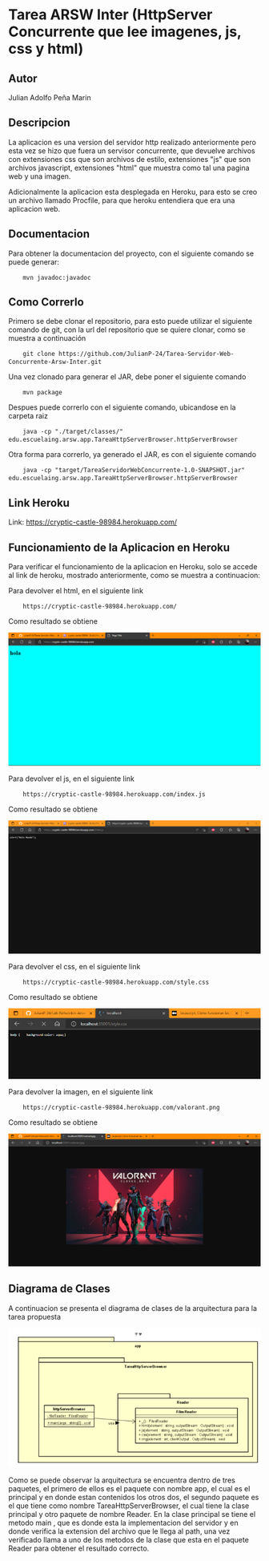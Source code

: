 # Tarea ARSW Inter (HttpServer Concurrente que lee imagenes, js, css y html)

## Autor
Julian Adolfo Peña Marin

## Descripcion
La aplicacion es una version del servidor http realizado anteriormente pero esta vez se hizo que fuera un servisor concurrente, que devuelve archivos con extensiones css que son archivos de estilo, extensiones "js" que son archivos javascript, extensiones "html" que muestra como tal una pagina web y una imagen.

Adicionalmente la aplicacion esta desplegada en Heroku, para esto se creo un archivo llamado Procfile, para que heroku entendiera que era una aplicacion web.

## Documentacion
Para obtener la documentacion del proyecto, con el siguiente comando se puede generar:

```
    mvn javadoc:javadoc
```

## Como Correrlo
Primero se debe clonar el repositorio, para esto puede utilizar el siguiente comando de git, con la url del repositorio que se quiere clonar, como se muestra a continuación

```
    git clone https://github.com/JulianP-24/Tarea-Servidor-Web-Concurrente-Arsw-Inter.git
```

Una vez clonado para generar el JAR, debe poner el siguiente comando

```
    mvn package
```

Despues puede correrlo con el siguiente comando, ubicandose en la carpeta raiz
```
    java -cp "./target/classes/" edu.escuelaing.arsw.app.TareaHttpServerBrowser.httpServerBrowser
```

Otra forma para correrlo, ya generado el JAR, es con el siguiente comando

```
    java -cp "target/TareaServidorWebConcurrente-1.0-SNAPSHOT.jar" edu.escuelaing.arsw.app.TareaHttpServerBrowser.httpServerBrowser
```

## Link Heroku

Link: https://cryptic-castle-98984.herokuapp.com/

## Funcionamiento de la Aplicacion en Heroku

Para verificar el funcionamiento de la aplicacion en Heroku, solo se accede al link de heroku, mostrado anteriormente, como se muestra a continuacion:

Para devolver el html, en el siguiente link

```
    https://cryptic-castle-98984.herokuapp.com/
```

Como resultado se obtiene

![](img/herokuHtml.png)

Para devolver el js, en el siguiente link

```
    https://cryptic-castle-98984.herokuapp.com/index.js
```
Como resultado se obtiene

![](img/herokuJs.png)

Para devolver el css, en el siguiente link

```
    https://cryptic-castle-98984.herokuapp.com/style.css
```
Como resultado se obtiene

![](img/img3.png)

Para devolver la imagen, en el siguiente link

```
    https://cryptic-castle-98984.herokuapp.com/valorant.png
```
Como resultado se obtiene

![](img/img1.png)



## Diagrama de Clases
A continuacion se presenta el diagrama de clases de la arquitectura para la tarea propuesta

![](img/diagramaClases.png)

Como se puede observar la arquitectura se encuentra dentro de tres paquetes, el primero de ellos es el paquete con nombre app, el cual es el principal y en donde estan contenidos los otros dos, el segundo paquete es el que tiene como nombre TareaHttpServerBrowser, el cual tiene la clase principal y otro paquete de nombre Reader. En la clase principal se tiene el metodo main , que es donde esta la implementacion del servidor y en donde verifica la extension del archivo que le llega al path, una vez verificado llama a uno de los metodos de la clase que esta en el paquete Reader para obtener el resultado correcto.
